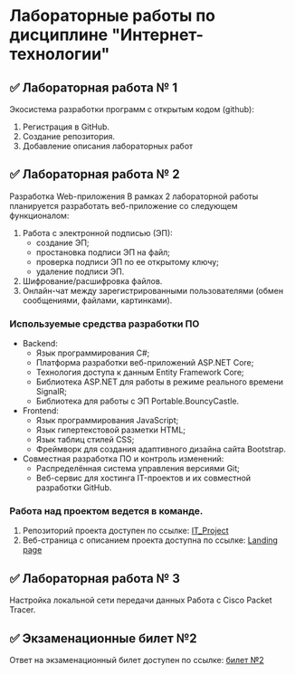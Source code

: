 # Лабораторные работы по дисциплине "Интернет-технологии"

## ✅ Лабораторная работа № 1

Экосистема разработки программ с открытым кодом (github): 
1. Регистрация в GitHub.
2. Создание репозитория.
3. Добавление описания лабораторных работ


## ✅ Лабораторная работа № 2
Разработка Web-приложения
В рамках 2 лабораторной работы планируется разработать веб-приложение со следующем функционалом:
1. Работа с электронной подписью (ЭП):
   * создание ЭП;
   * простановка подписи ЭП на файл;
   * проверка подписи ЭП по ее открытому ключу;
   * удаление подписи ЭП.
2. Шифрование/расшифровка файлов.
3. Онлайн-чат между зарегистрированными пользователями (обмен сообщениями, файлами, картинками).

### Используемые средства разработки ПО

* Backend:
   + Язык программирования С#;
   + Платформа разработки веб-приложений ASP.NET Core;
   + Технология доступа к данным Entity Framework Core;
   + Библиотека ASP.NET для работы в режиме реального времени SignalR;
   + Библиотека для работы с ЭП Portable.BouncyCastle.
* Frontend:
   + Язык программирования JavaScript;
   + Язык гипертекстовой разметки HTML;
   + Язык таблиц стилей CSS;
   + Фреймворк для создания адаптивного дизайна сайта Bootstrap.
* Совместная разработка ПО и контроль изменений:
   + Распределённая система управления версиями Git;
   + Веб-сервис для хостинга IT-проектов и их совместной разработки GitHub.

### Работа над проектом ведется в команде.
1. Репозиторий проекта доступен по ссылке: [IT_Project](https://github.com/kxenki/IT_Project)
2. Веб-страница с описанием проекта доступна по ссылке: [Landing page](https://github.com/aggink/LaboratoryWorks_IT)

## ✅ Лабораторная работа № 3
Настройка локальной сети передачи данных
Работа с Сisco Packet Tracer.


## ✅ Экзаменационные билет №2

Ответ на экзаменационный билет доступен по ссылке:
[билет №2](https://github.com/stankin/inet-2022/wiki/exam2)

